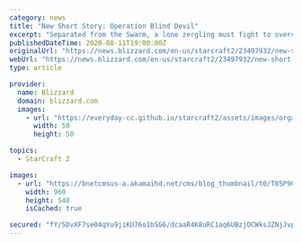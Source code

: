 ```yaml
---
category: news
title: "New Short Story: Operation Blind Devil"
excerpt: "Separated from the Swarm, a lone zergling must fight to overcome his own nature to defeat his sinister captors. Check out this excerpt, then download Operation Blind Devil by Cassandra Clarke, the final entry in a new series of StarCraft II short stories to celebrate the game&amp;#39;s 10th anniversary."
publishedDateTime: 2020-08-11T19:00:00Z
originalUrl: "https://news.blizzard.com/en-us/starcraft2/23497932/new-short-story-operation-blind-devil"
webUrl: "https://news.blizzard.com/en-us/starcraft2/23497932/new-short-story-operation-blind-devil"
type: article

provider:
  name: Blizzard
  domain: blizzard.com
  images:
    - url: "https://everyday-cc.github.io/starcraft2/assets/images/organizations/blizzard.com-50x50.jpg"
      width: 50
      height: 50

topics:
  - StarCraft 2

images:
  - url: "https://bnetcmsus-a.akamaihd.net/cms/blog_thumbnail/t0/T05P901CO3Z91597166504415.jpg"
    width: 960
    height: 540
    isCached: true

secured: "fY/5DvXF7se04qYu9jiKU76o1bSG6/dcaaR4K8uRC1aq6UBzjOCWksJZNjJvpL+jQN8EtZzNsag51MEtmIJE4UdbJmZuLQjz8E2yjWWjbX+SFip3tmvSbxNb6zwS3oA5jS6wLiemseTZvbE3WU1IVnRoX1+VyGkjEC7w/tANlR5tAgj56GbOnjEobPCbXm3b3okJ8/5f3DPrMOu0cBVTrsJuaGJTz3dH1C9yFBvS/7yXOae6CiElOTS+/L6yzQjog/2/oq/5mpWqOfMVuwxvfv9POeLCutNxMs1v4syVGbZNQMSRH+/1Vrqj55OfJgOAeYh6/63v3wuCl0doyiIZeq/iJV0VTdtPEgzypQEuyGw=;0kjFsn1uiSR6iboSNnDhng=="
---
```


